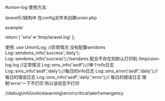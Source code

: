 #union-log
使用方法:

laravel5.1结构中 在config文件夹创建union.php

example:

return [
    'sms'=>'/tmp/laravel.log'
];

使用:
use Union\Log;
//异常情况 没有配置sendsms
Log::sendsms_info('success','daily');
Log::sendsms_info('success');//sendsms 配合不存在则默认打印到 /tmp/uion-log.log
//正常情况
Log::sms_info('asdf');//单个info日志
Log::sms_info('asdf','daily');//每日的info日志
Log::sms_error('asdf','daily');// 每日的错误日志
Log::sms_info('asdf','daily','error');// 每日的错误日志 限制'error'一下不打印 所以该信息不打印

//debug\info\notice\warning\error\critical\alert\emergency


